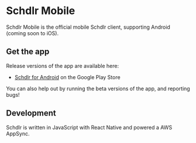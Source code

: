 
# Schdlr Mobile

Schdlr Mobile is the official mobile Schdlr client, supporting Android (coming soon to iOS).

## Get the app
Release versions of the app are available here:

* [Schdlr for Android](https://play.google.com/store/apps/details?id=com.schdlr) on the Google Play Store

You can also help out by running the beta versions of the app, and reporting bugs!

## Development

Schdlr is written in JavaScript with React Native and powered a AWS AppSync.
